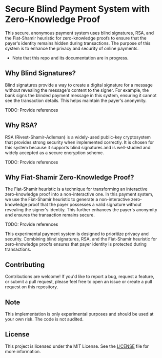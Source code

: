 # Secure Blind Payment System with Zero-Knowledge Proof

This secure, anonymous payment system uses blind signatures, RSA, and the Fiat-Shamir heuristic for zero-knowledge proofs to ensure that the payer's identity remains hidden during transactions. The purpose of this system is to enhance the privacy and security of online payments.

* Note that this repo and its documentation are in progress.

## Why Blind Signatures?

Blind signatures provide a way to create a digital signature for a message without revealing the message's content to the signer. For example, the bank signs the blinded payment message in this system, ensuring it cannot see the transaction details. This helps maintain the payer's anonymity.

TODO: Provide references

## Why RSA?

RSA (Rivest-Shamir-Adleman) is a widely-used public-key cryptosystem that provides strong security when implemented correctly. It is chosen for this system because it supports blind signatures and is well-studied and widely accepted as a secure encryption scheme.

TODO: Provide references

## Why Fiat-Shamir Zero-Knowledge Proof?

The Fiat-Shamir heuristic is a technique for transforming an interactive zero-knowledge proof into a non-interactive one. In this payment system, we use the Fiat-Shamir heuristic to generate a non-interactive zero-knowledge proof that the payer possesses a valid signature without revealing the signer's identity. This further enhances the payer's anonymity and ensures the transaction remains secure.

TODO: Provide references

This experimental payment system is designed to prioritize privacy and security. Combining blind signatures, RSA, and the Fiat-Shamir heuristic for zero-knowledge proofs ensures that payer identity is protected during transactions.

## Contributing

Contributions are welcome! If you'd like to report a bug, request a feature, or submit a pull request, please feel free to open an issue or create a pull request on this repository.

## Note

This implementation is  only experimental purposes and should be used at your own risk. The code is not audited.

## License

This project is licensed under the MIT License. See the [LICENSE](./LICENSE) file for more information.
